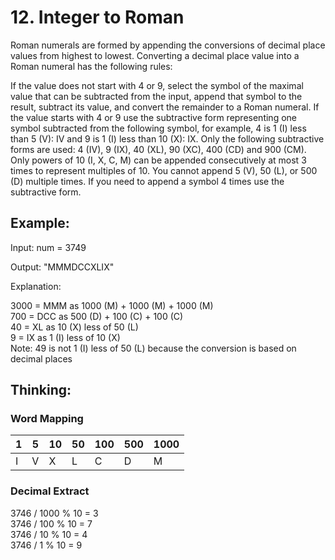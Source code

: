 # 12. Integer to Roman
Roman numerals are formed by appending the conversions of decimal place values from highest to lowest. Converting a decimal place value into a Roman numeral has the following rules:

If the value does not start with 4 or 9, select the symbol of the maximal value that can be subtracted from the input, append that symbol to the result, subtract its value, and convert the remainder to a Roman numeral.
If the value starts with 4 or 9 use the subtractive form representing one symbol subtracted from the following symbol, for example, 4 is 1 (I) less than 5 (V): IV and 9 is 1 (I) less than 10 (X): IX. Only the following subtractive forms are used: 4 (IV), 9 (IX), 40 (XL), 90 (XC), 400 (CD) and 900 (CM).
Only powers of 10 (I, X, C, M) can be appended consecutively at most 3 times to represent multiples of 10. You cannot append 5 (V), 50 (L), or 500 (D) multiple times. If you need to append a symbol 4 times use the subtractive form.

## Example:
Input: num = 3749

Output: "MMMDCCXLIX"

Explanation:

3000 = MMM as 1000 (M) + 1000 (M) + 1000 (M) \
700 = DCC as 500 (D) + 100 (C) + 100 (C) \
40 = XL as 10 (X) less of 50 (L) \
9 = IX as 1 (I) less of 10 (X) \
Note: 49 is not 1 (I) less of 50 (L) because the conversion is based on decimal places

## Thinking:
### Word Mapping
| 1   | 5   | 10   | 50   | 100   | 500   | 1000 |
|-----| --- | ---  | ---  | ---   | ---   | ---  |
| I   | V   | X   | L   | C   | D   | M   |      |

### Decimal Extract
3746 / 1000 % 10 = 3 \
3746 / 100 % 10 = 7 \
3746 / 10 % 10 = 4 \
3746 / 1 % 10 = 9
